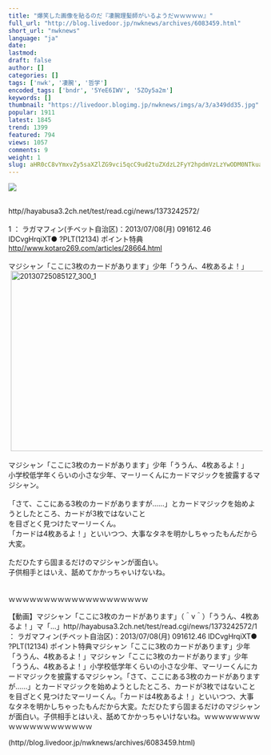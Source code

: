```yaml
---
title: "爆笑した画像を貼るのだ『凄腕理髪師がいるようだｗｗｗｗｗ』"
full_url: "http://blog.livedoor.jp/nwknews/archives/6083459.html"
short_url: "nwknews"
language: "ja"
date: 
lastmod: 
draft: false
author: []
categories: []
tags: ['nwk', '凄腕', '哲学']
encoded_tags: ['bndr', '5YeE6IWV', '5ZOy5a2m']
keywords: []
thumbnail: "https://livedoor.blogimg.jp/nwknews/imgs/a/3/a349dd35.jpg"
popular: 1911
latest: 1845
trend: 1399
featured: 794
views: 1057
comments: 9
weight: 1
slug: aHR0cC8vYmxvZy5saXZlZG9vci5qcC9ud2tuZXdzL2FyY2hpdmVzLzYwODM0NTkuaHRtbA==
---
```


![](https://livedoor.blogimg.jp/nwknews/imgs/a/3/a349dd35.jpg)

<span><br> http//hayabusa3.2ch.net/test/read.cgi/news/1373242572/ <br> <br> 1 ： ラガマフィン(チベット自治区)：2013/07/08(月) 091612.46 IDCvgHrqiXT● ?PLT(12134) ポイント特典 <br> <a target='_blank' href='http//www.kotaro269.com/articles/28664.html'>http//www.kotaro269.com/articles/28664.html</a> <br> <br> マジシャン「ここに3枚のカードがあります」少年「ううん、4枚あるよ！」 <br><img width='640' hspace='5' height='360' border='0' class='pict' alt='20130725085127_300_1' src='https//livedoor.blogimg.jp/nwknews/imgs/c/0/c0a98b05.jpg'><br> <br> マジシャン「ここに3枚のカードがあります」少年「ううん、4枚あるよ！」 <br> 小学校低学年くらいの小さな少年、マーリーくんにカードマジックを披露するマジシャン。 <br> <br> 「さて、ここにある3枚のカードがありますが……」とカードマジックを始めようとしたところ、カードが3枚ではないこと <br> を目ざとく見つけたマーリーくん。 <br> 「カードは4枚あるよ！」といいつつ、大事なタネを明かしちゃったもんだから大変。 <br> <br> ただひたすら固まるだけのマジシャンが面白い。 <br> 子供相手とはいえ、舐めてかかっちゃいけないね。 <br> <br> <br> ｗｗｗｗｗｗｗｗｗｗｗｗｗｗｗｗｗｗｗｗ <br> <p>【動画】マジシャン「ここに3枚のカードがあります」（＾ν＾）「ううん、4枚あるよ！」マ「…」http//hayabusa3.2ch.net/test/read.cgi/news/1373242572/1 ： ラガマフィン(チベット自治区)：2013/07/08(月) 091612.46 IDCvgHrqiXT● ?PLT(12134) ポイント特典マジシャン「ここに3枚のカードがあります」少年「ううん、4枚あるよ！」マジシャン「ここに3枚のカードがあります」少年「ううん、4枚あるよ！」小学校低学年くらいの小さな少年、マーリーくんにカードマジックを披露するマジシャン。「さて、ここにある3枚のカードがありますが……」とカードマジックを始めようとしたところ、カードが3枚ではないことを目ざとく見つけたマーリーくん。「カードは4枚あるよ！」といいつつ、大事なタネを明かしちゃったもんだから大変。ただひたすら固まるだけのマジシャンが面白い。子供相手とはいえ、舐めてかかっちゃいけないね。ｗｗｗｗｗｗｗｗｗｗｗｗｗｗｗｗｗｗｗｗ</p></span>

(http//blog.livedoor.jp/nwknews/archives/6083459.html)
